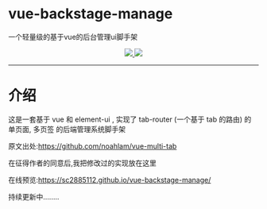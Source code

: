 # vue-backstage-manage
一个轻量级的基于vue的后台管理ui脚手架

<p align="center">
	<a target="_blank" href="https://nodejs.org/dist/v10.16.0/">
		<img src="https://img.shields.io/static/v1?label=nodejs&message=10.16.0&color=#07993d" ></img>
	</a>

<a target="_blank" href="https://github.com/vuejs/vue/releases/tag/v2.5.16">
    <img src="https://img.shields.io/static/v1?label=vue&message=>=2.5.16&color=#07993d"><img>
</a>

</p>

-------------------------------------------------------------------------------

# 介绍
这是一套基于 vue 和 element-ui , 实现了 tab-router (一个基于 tab 的路由) 的 单页面, 多页签 的后端管理系统脚手架

原文出处:https://github.com/noahlam/vue-multi-tab<br/>

在征得作者的同意后,我把修改过的实现放在这里

在线预览:https://sc2885112.github.io/vue-backstage-manage/

持续更新中........


